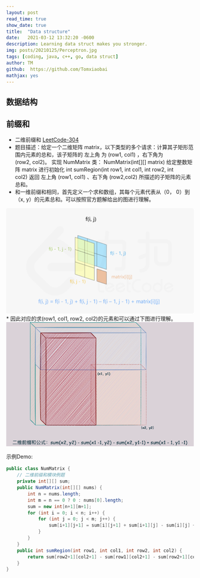 ```yaml
---
layout: post
read_time: true
show_date: true
title:  "Data structure"
date:   2021-03-12 13:32:20 -0600
description: Learning data struct makes you stronger.
img: posts/20210125/Perceptron.jpg 
tags: [coding, java, c++, go, data struct]
author: TM
github:  https://github.com/Tomxiaobai
mathjax: yes
---
```

## 数据结构
## 前缀和

- 二维前缀和 [LeetCode-304](https://leetcode.cn/problems/range-sum-query-2d-immutable/)
- 题目描述：给定一个二维矩阵 matrix，以下类型的多个请求：计算其子矩形范围内元素的总和，该子矩阵的 左上角 为 (row1, col1) ，右下角为 (row2, col2)。
    实现 NumMatrix 类： NumMatrix(int[][] matrix) 给定整数矩阵 matrix 进行初始化 int sumRegion(int row1, int col1, int row2, int col2) 返回 左上角 (row1, col1) 、右下角 (row2,col2) 所描述的子矩阵的元素总和。
- 和一维前缀和相同，首先定义一个求和数组，其每个元素代表从（0， 0）到 （x, y）的元素总和。可以按照官方题解给出的图进行理解。
<center><img src='./assets/img/posts/20220414/leetcode_304.png'></center>
* 因此对应的求(row1, col1, row2, col2)的元素和可以通过下图进行理解。
<center><img src='./assets/img/posts/20220414/two_matrix.png'></center>

示例Demo:
```java
public class NumMatrix {
    // 二维前缀和模块例题
    private int[][] sum;
    public NumMatrix(int[][] nums) {
        int n = nums.length;
        int m = n == 0 ? 0 : nums[0].length;
        sum = new int[n+1][m+1];
        for (int i = 0; i < n; i++) {
            for (int j = 0; j < m; j++) {
                sum[i+1][j+1] = sum[i][j+1] + sum[i+1][j] - sum[i][j] + nums[i][j];
            }
        }
    }
    public int sumRegion(int row1, int col1, int row2, int col2) {
        return sum[row2+1][col2+1] - sum[row1][col2+1] - sum[row2+1][col1] + sum[row1][col1];
    }
}
```





    